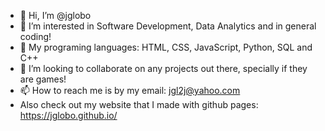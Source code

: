 - 👋 Hi, I’m @jglobo
- 👀 I’m interested in Software Development, Data Analytics and in general coding!
- 🌱 My programing languages: HTML, CSS, JavaScript, Python, SQL and C++
- 💞️ I’m looking to collaborate on any projects out there, specially if they are games!
- 📫 How to reach me is by my email: jgl2j@yahoo.com
- Also check out my website that I made with github pages: https://jglobo.github.io/
<!---
jglobo/jglobo is a ✨ special ✨ repository because its `README.md` (this file) appears on your GitHub profile.
You can click the Preview link to take a look at your changes.
--->
